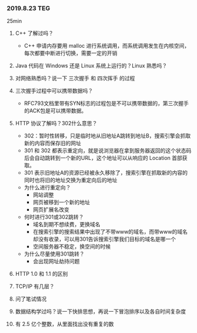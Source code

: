 ### 2019.8.23 TEG 

25min

1. C++ 了解过吗？

   * C++ 申请内存要用 malloc 进行系统调用，而系统调用发生在内核空间，每次都要中断进行切换，需要一定的开销

2. Java 代码在 Windows 还是 Linux 系统上运行的？Linux 熟悉吗？

3. 对网络熟悉吗？说一下 三次握手 和 四次挥手 的过程

4. 三次握手过程中可以携带数据吗？

   * RFC793文档里带有SYN标志的过程包是不可以携带数据的，第三次握手的ACK包是可以携带数据。

5. HTTP 协议了解吗？302什么意思？

   * 302：暂时性转移，只是临时地从旧地址A跳转到地址B，搜索引擎会抓取新的内容而保存旧的网址
   * 301 和 302 都表示重定向，就是说浏览器在拿到服务器返回的这个状态码后会自动跳转到一个新的URL，这个地址可以从响应的 Location 首部获取。
   * 301 表示旧地址A的资源已经被永久移除了，搜索引擎在抓取新的内容的同时也将旧的地址交换为重定向后的地址
   * 为什么进行重定向？
     * 网站调整
     * 网页被移到一个新的地址
     * 网页扩展名改变
   * 何时进行301或302跳转？
     * 域名到期不想续费，更换域名
     * 在搜索引擎的搜索结果中出现了不带www的域名，而带www的域名却没有收录，可以用301告诉搜索引擎我们目标的域名是哪一个
     * 空间服务器不稳定，换空间的时候
   * 为什么尽量使用301跳转？
     * 会出现网址劫持问题

6. HTTP 1.0 和 1.1 的区别

7. TCP/IP 有几层？

8. 问了笔试情况

9. 数据结构学过吗？说一下快排思想，再说一下冒泡排序以及各自时间复杂度

10. 有 2.5 亿个整数，从里面找出没有重复的数

    